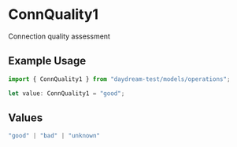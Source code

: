 # ConnQuality1

Connection quality assessment

## Example Usage

```typescript
import { ConnQuality1 } from "daydream-test/models/operations";

let value: ConnQuality1 = "good";
```

## Values

```typescript
"good" | "bad" | "unknown"
```
